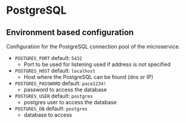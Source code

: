# PostgreSQL


## Environment based configuration

Configuration for the PostgreSQL connection pool of the microservice.

* `POSTGRES_PORT` default: `5432`
    * Port to be used for listening used if address is not specified
* `POSTGRES_HOST` default: `localhost`
    * Host where the PostgreSQL can be found (dns or IP)
* `POSTGRES_PASSWORD` default: `pace1234!`
    * password to access the database
* `POSTGRES_USER` default: `postgres`
    * postgres user to access the database
* `POSTGRES_DB` default: `postgres`
    * database to access

